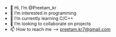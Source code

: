 - 👋 Hi, I’m @Preetam_kr
- 👀 I’m interested in programming
- 🌱 I’m currently learning C/C++
- 💞️ I’m looking to collaborate on projects
- 📫 How to reach me --> preetam.kr7@gmail.com
<!---
Preetam-kr/Preetam-kr is a ✨ special ✨ repository because its `README.md` (this file) appears on your GitHub profile.
You can click the Preview link to take a look at your changes.
--->
